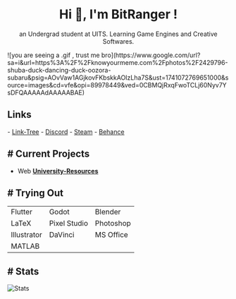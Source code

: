 <h1 align="center">Hi 👋, I'm BitRanger !</h1>
<p align=center>an Undergrad student at UITS. Learning Game Engines and Creative Softwares.</p> 
<p akign=center> ![you are seeing a .gif , trust me bro](https://www.google.com/url?sa=i&url=https%3A%2F%2Fknowyourmeme.com%2Fphotos%2F2429796-shuba-duck-dancing-duck-oozora-subaru&psig=AOvVaw1AGjkovFKbskkAOIzLha7S&ust=1741072769651000&source=images&cd=vfe&opi=89978449&ved=0CBMQjRxqFwoTCLj60Nyv7YsDFQAAAAAdAAAAABAE)</p>
  
<h2>Links</h2>
- <a href="https://forms.gle/ifDSTsdRaG9c4zJ3A">Link-Tree</a>
- <a href="https://discordapp.com/users/461953229299646471">Discord</a>
- <a href="https://steamcommunity.com/id/BitRanger/">Steam</a>
- <a href="https://www.behance.net/b1tranger">Behance</a>

<h2># Current Projects</h2>

- Web **[University-Resources](https://b1tranger.github.io/oUITS-Resources/)**


<h2># Trying Out</h2>
<table><tr>
<td>Flutter</td>
<td>Godot</td>
<td>Blender</td>
</tr>
<tr>
<td>LaTeX</td>
<td>Pixel Studio</td>
<td>Photoshop</td>
</tr>
<tr>
<td>Illustrator</td>
<td>DaVinci</td>
<td>MS Office</td>
</tr>
<tr>
<td>MATLAB</td>
<td></td>
<td></td>
</tr></table>

<h2># Stats</h2>
<p> <img src="https://github-readme-stats.vercel.app/api?username=b1tranger&theme=dracula" alt="Stats" />
<!-- https://github.com/anuraghazra/github-readme-stats?tab=readme-ov-file#showing-icons -->

